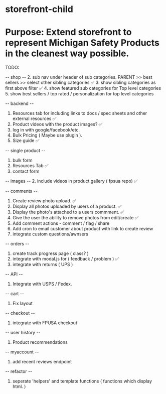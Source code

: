 # storefront-child
# Purpose: Extend storefront to represent Michigan Safety Products in the cleanest way possible.

TODO:

-- shop --
2. sub nav under header of sub categories. PARENT >> best sellers >> select other sibling categories ✅
3. show sibling categories as first above filter ✅
4. show featured sub categories for Top level categories
5. show best sellers / top rated / personalization for top level categories

-- backend --
1. Resources tab for including links to docs / spec sheets and other external resources ✅
2. Product videos with the product images? ✅
3. log in with google/facebook/etc.
4. Bulk Pricing ( Maybe use plugin ).
5. Size guide ✅

-- single product --
1. bulk form
2. Resources Tab ✅
3. contact form 

-- images -- 
2. include videos in product gallery ( fpsua repo) ✅


-- comments -- 
1. Create review photo upload. ✅
2. Display all photos uploaded by users of a product. ✅
3. Display the photo's attached to a users commment. ✅
4. Give the user the ability to remove photos from edit/create ✅
5. Add comment actions - comment / flag / share
6. Add cron to email customer about product with link to create review
7. integrate custom questions/awnsers

-- orders --
1. create track progress page ( class? )
2. integrate with modal.js for ( feedback / problem ) ✅
3. integrate with returns ( UPS )

-- API --
1. Integrate with USPS / Fedex.

-- cart --
1. Fix layout

-- checkout --
1. integrate with FPUSA checkout

-- user history --
1. Product recommendations

-- myaccount --
1. add recent reviews endpoint

-- refactor --
1. seperate 'helpers' and template functions ( functions which display html. )